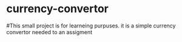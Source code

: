 # currency-convertor

#This small project is for learneing purpuses. it is a simple currency convertor  needed to an assigment
